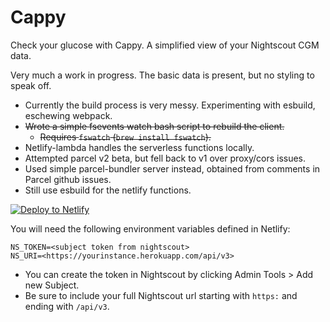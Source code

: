 # Cappy

Check your glucose with Cappy. A simplified view of your Nightscout CGM data.

Very much a work in progress. The basic data is present, but no styling to speak off.

- Currently the build process is very messy. Experimenting with esbuild, eschewing webpack.
- ~~Wrote a simple fsevents watch bash script to rebuild the client.~~
    - ~~Requires `fswatch` (`brew install fswatch`).~~
- Netlify-lambda handles the serverless functions locally.
- Attempted parcel v2 beta, but fell back to v1 over proxy/cors issues.
- Used simple parcel-bundler server instead, obtained from comments in Parcel github issues.
- Still use esbuild for the netlify functions.

[![Deploy to Netlify](https://www.netlify.com/img/deploy/button.svg)](https://app.netlify.com/start/deploy?repository=https://github.com/colw/cappy)

You will need the following environment variables defined in Netlify:

```
NS_TOKEN=<subject token from nightscout>
NS_URI=<https://yourinstance.herokuapp.com/api/v3>
```

- You can create the token in Nightscout by clicking Admin Tools > Add new Subject.
- Be sure to include your full Nightscout url starting with `https:` and ending with `/api/v3`.
